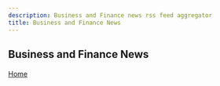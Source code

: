 ```yaml
---
description: Business and Finance news rss feed aggregator
title: Business and Finance News
---
```

<script src="{{ base.url | prepend: site.url }}/assets/js/news.js"></script>
<script src="{{ base.url | prepend: site.url }}/assets/js/advertisement.js" defer></script>

<h2>Business and Finance News</h2>
<h4 id= "advertisement"></h4>

<div id="rss-feed-container"></div>

<p><a href="https://www.passivecash.xyz/">Home</a></p>
